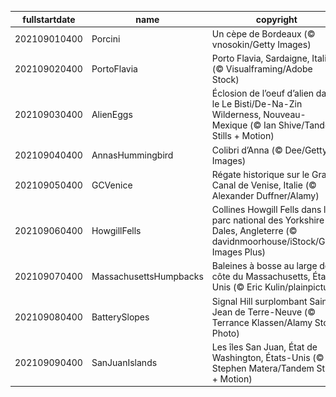 |fullstartdate|name|copyright|title|image|
|--|--|--|--|--|
202109010400|Porcini|Un cèpe de Bordeaux (© vnosokin/Getty Images)||![](/fr-CA/2021/09/202109010400Porcini.jpg)|
202109020400|PortoFlavia|Porto Flavia, Sardaigne, Italie (© Visualframing/Adobe Stock)||![](/fr-CA/2021/09/202109020400PortoFlavia.jpg)|
202109030400|AlienEggs|Éclosion de l’oeuf d’alien dans le Le Bisti/De-Na-Zin Wilderness, Nouveau-Mexique (© Ian Shive/Tandem Stills + Motion)||![](/fr-CA/2021/09/202109030400AlienEggs.jpg)|
202109040400|AnnasHummingbird|Colibri d’Anna (© Dee/Getty Images)||![](/fr-CA/2021/09/202109040400AnnasHummingbird.jpg)|
202109050400|GCVenice|Régate historique sur le Grand Canal de Venise, Italie (© Alexander Duffner/Alamy)||![](/fr-CA/2021/09/202109050400GCVenice.jpg)|
202109060400|HowgillFells|Collines Howgill Fells dans le parc national des Yorkshire Dales, Angleterre (© davidnmoorhouse/iStock/Getty Images Plus)||![](/fr-CA/2021/09/202109060400HowgillFells.jpg)|
202109070400|MassachusettsHumpbacks|Baleines à bosse au large de la côte du Massachusetts, États-Unis (© Eric Kulin/plainpicture)||![](/fr-CA/2021/09/202109070400MassachusettsHumpbacks.jpg)|
202109080400|BatterySlopes|Signal Hill surplombant Saint-Jean de Terre-Neuve (© Terrance Klassen/Alamy Stock Photo)||![](/fr-CA/2021/09/202109080400BatterySlopes.jpg)|
202109090400|SanJuanIslands|Les îles San Juan, État de Washington, États-Unis (© Stephen Matera/Tandem Stills + Motion)||![](/fr-CA/2021/09/202109090400SanJuanIslands.jpg)|
